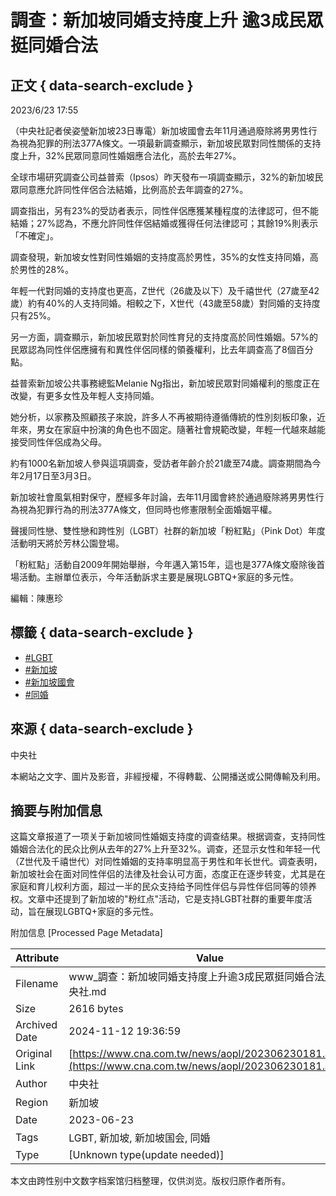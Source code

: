 # 調查：新加坡同婚支持度上升 逾3成民眾挺同婚合法

## 正文 { data-search-exclude }


2023/6/23 17:55

（中央社記者侯姿瑩新加坡23日專電）新加坡國會去年11月通過廢除將男男性行為視為犯罪的刑法377A條文。一項最新調查顯示，新加坡民眾對同性關係的支持度上升，32%民眾同意同性婚姻應合法化，高於去年27%。

全球市場研究調查公司益普索（Ipsos）昨天發布一項調查顯示，32%的新加坡民眾同意應允許同性伴侶合法結婚，比例高於去年調查的27%。

調查指出，另有23%的受訪者表示，同性伴侶應獲某種程度的法律認可，但不能結婚；27%認為，不應允許同性伴侶結婚或獲得任何法律認可；其餘19%則表示「不確定」。

調查發現，新加坡女性對同性婚姻的支持度高於男性，35%的女性支持同婚，高於男性的28%。

年輕一代對同婚的支持度也更高，Z世代（26歲及以下）及千禧世代（27歲至42歲）約有40%的人支持同婚。相較之下，X世代（43歲至58歲）對同婚的支持度只有25%。

另一方面，調查顯示，新加坡民眾對於同性育兒的支持度高於同性婚姻。57%的民眾認為同性伴侶應擁有和異性伴侶同樣的領養權利，比去年調查高了8個百分點。

益普索新加坡公共事務總監Melanie Ng指出，新加坡民眾對同婚權利的態度正在改變，有更多女性及年輕人支持同婚。

她分析，以家務及照顧孩子來說，許多人不再被期待遵循傳統的性別刻板印象，近年來，男女在家庭中扮演的角色也不固定。隨著社會規範改變，年輕一代越來越能接受同性伴侶成為父母。

約有1000名新加坡人參與這項調查，受訪者年齡介於21歲至74歲。調查期間為今年2月17日至3月3日。

新加坡社會風氣相對保守，歷經多年討論，去年11月國會終於通過廢除將男男性行為視為犯罪行為的刑法377A條文，但同時也修憲限制全面婚姻平權。

聲援同性戀、雙性戀和跨性別（LGBT）社群的新加坡「粉紅點」（Pink Dot）年度活動明天將於芳林公園登場。

「粉紅點」活動自2009年開始舉辦，今年邁入第15年，這也是377A條文廢除後首場活動。主辦單位表示，今年活動訴求主要是展現LGBTQ+家庭的多元性。

編輯：陳惠珍

## 標籤 { data-search-exclude }
- [#LGBT](#)
- [#新加坡](#)
- [#新加坡國會](#)
- [#同婚](#)

## 來源 { data-search-exclude }
中央社

本網站之文字、圖片及影音，非經授權，不得轉載、公開播送或公開傳輸及利用。

## 摘要与附加信息

<!-- tcd_abstract -->
这篇文章报道了一项关于新加坡同性婚姻支持度的调查结果。根据调查，支持同性婚姻合法化的民众比例从去年的27%上升至32%。调查，还显示女性和年轻一代（Z世代及千禧世代）对同性婚姻的支持率明显高于男性和年长世代。调查表明，新加坡社会在面对同性伴侣的法律及社会认可方面，态度正在逐步转变，尤其是在家庭和育儿权利方面，超过一半的民众支持给予同性伴侣与异性伴侣同等的领养权。文章中还提到了新加坡的"粉红点"活动，它是支持LGBT社群的重要年度活动，旨在展现LGBTQ+家庭的多元性。
<!-- tcd_abstract_end -->

附加信息 [Processed Page Metadata]

| Attribute       | Value                                  |
|-----------------|----------------------------------------|
| Filename        | www_調查：新加坡同婚支持度上升逾3成民眾挺同婚合法_-_中央社.md                             |
| Size            | 2616 bytes                           |
| Archived Date   | 2024-11-12 19:36:59                             |
| Original Link   | [https://www.cna.com.tw/news/aopl/202306230181.aspx](https://www.cna.com.tw/news/aopl/202306230181.aspx)                       |
| Author          | 中央社                               |
| Region          | 新加坡                               |
| Date            | 2023-06-23                                 |
| Tags            | LGBT, 新加坡, 新加坡国会, 同婚                                 |
| Type            | [Unknown type(update needed)]                                 |
<!-- tcd_table_end -->

本文由跨性别中文数字档案馆归档整理，仅供浏览。版权归原作者所有。
